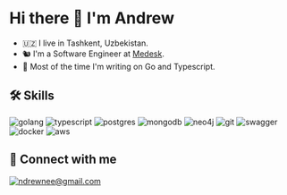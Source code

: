 <!---Took README template from https://github.com/vas3k/vas3k. Hope he doesn't mind it.-->

# Hi there 👋 I'm Andrew
 
- 🇺🇿 I live in Tashkent, Uzbekistan.
- 🐿 I'm a Software Engineer at [Medesk](https://www.medesk.net).
- 🤖 Most of the time I'm writing on Go and Typescript.

## 🛠 Skills

![golang](https://img.shields.io/badge/go-%2300ADD8.svg?&style=for-the-badge&logo=go&logoColor=white) ![typescript](https://img.shields.io/badge/typescript%20-%23323330.svg?&style=for-the-badge&logo=typescript) ![postgres](https://img.shields.io/badge/postgres-%23316192.svg?&style=for-the-badge&logo=postgresql&logoColor=white) ![mongodb](https://img.shields.io/badge/mongodb%20-%23323330.svg?&style=for-the-badge&logo=mongodb) ![neo4j](https://img.shields.io/badge/neo4j%20-%23323330.svg?&style=for-the-badge&logo=neo4j) ![git](https://img.shields.io/badge/git%20-%23F05033.svg?&style=for-the-badge&logo=git&logoColor=white) ![swagger](https://img.shields.io/badge/swagger-%2385EA2D.svg?&style=for-the-badge&logo=swagger&logoColor=black) ![docker](https://img.shields.io/badge/docker-%232496ED.svg?&style=for-the-badge&logo=docker&logoColor=white) ![aws](https://img.shields.io/badge/AWS%20-%23FF9900.svg?&style=for-the-badge&logo=amazon-aws&logoColor=white)

## 🤝 Connect with me

[![ndrewnee@gmail.com](https://img.shields.io/badge/-ndrewnee%40gmail.com-red?style=for-the-badge)](mailto:ndrewnee@gmail.com)
